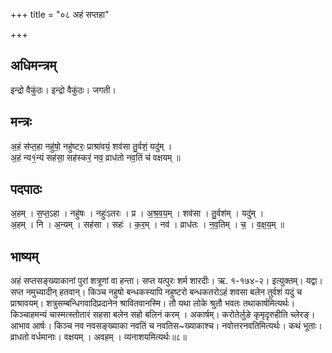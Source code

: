 +++
title = "०८ अहं सप्तहा"

+++
## अधिमन्त्रम्
इन्द्रो वैकुंठः। इन्द्रो वैकुंठः। जगती।

## मन्त्रः
अ॒हं स॑प्त॒हा नहु॑षो॒ नहु॑ष्टरः॒ प्राश्रा॑वयं॒ शव॑सा तु॒र्वशं॒ यदु॑म् ।  
अ॒हं न्य१॒॑न्यं सह॑सा॒ सह॑स्करं॒ नव॒ व्राध॑तो नव॒तिं च॑ वक्षयम् ॥

## पदपाठः
अ॒हम् । स॒प्त॒ऽहा । नहु॑षः । नहुः॑ऽतरः । प्र । अ॒श्र॒व॒य॒म् । शव॑सा । तु॒र्वश॑म् । यदु॑म् ।  
अ॒हम् । नि । अ॒न्यम् । सह॑सा । सहः॑ । क॒र॒म् । नव॑ । व्राध॑तः । न॒व॒तिम् । च॒ । व॒क्ष॒य॒म् ॥

## भाष्यम्
अहं सप्तसङ्ख्याकानां पुरां शत्रूणां वा हन्ता। सप्त यत्पुरः शर्म शारदीः। ऋ. १-१७४-२। इत्युक्तम्। यद्वा। सप्त नमुच्यादीन् हतवान्। किञ्च नहुषो बन्धकस्यापि नहुष्टरो बन्धकतरोऽहं शवसा बलेन तुर्वशं यदुं च प्राश्रावयम्। शत्रुसम्बन्धिगवादिप्रदानेन श्रावितवानस्मि। तौ यथा लोके श्रुतौ भवतः तथाकार्षमित्यर्थः। किञ्चाहमन्यं चास्मत्स्तोतारं सहसा बलेन सहो बलिनं करम् । अकार्षम्। करोतेर्लुङे कृमृदृरुहीति च्लेरङ्। आभाव आर्षः। किञ्च नव नवसङ्ख्याका नवतिं च नवतिस~ख्याकाश्च। नवोत्तरनवतिमित्यर्थः। कथं भूताः। व्राधतो वर्धमानाः। वक्षयम् । अवहम् । व्यनाशयमित्यर्थः॥८॥